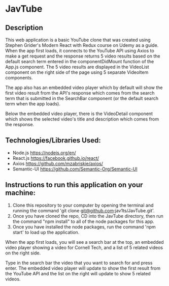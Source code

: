 # JavTube

## Description
This web application is a basic YouTube clone that was created using Stephen Grider's Modern React with Redux course on Udemy as a guide. When the app first loads, it connects to the YouTube API using Axios to make a get request and the response returns 5 video results based on the default search term entered in the componentDidMount function of the App.js component. The 5 video results are displayed in the VideoList component on the right side of the page using 5 separate VideoItem components.

The app also has an embedded video player which by default will show the first video result from the API's response which comes from the search term that is submitted in the SearchBar component (or the default search term when the app loads).

Below the embedded video player, there is the VideoDetail component which shows the selected video's title and description which comes from the response.

## Technologies/Libraries Used:
* Node.js <https://nodejs.org/en/>
* React.js <https://facebook.github.io/react/>
* Axios <https://github.com/mzabriskie/axios/>
* Semantic-UI <https://github.com/Semantic-Org/Semantic-UI>


## Instructions to run this application on your machine:

1. Clone this repository to your computer by opening the terminal and running the command 'git clone git@github.com:jav1ts/JavTube.git'.
2. Once you have cloned the repo, CD into the JavTube directory, then run the command "npm install" to all of the node packages for this app.
3. Once you have installed the node packages, run the command 'npm start' to load up the application.


When the app first loads, you will see a search bar at the top, an embedded video player showing a video for Cornell Tech, and a list of 5 related videos on the right side.

Type in the search bar the video that you want to search for and press enter. The embedded video player will update to show the first result from the YouTube API and the list on the right will update to show 5 related videos.
